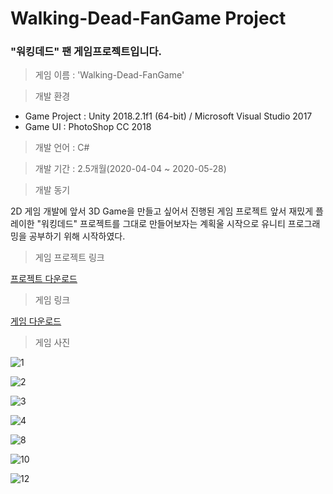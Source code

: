# Walking-Dead-FanGame Project
### "워킹데드" 팬 게임프로젝트입니다.

> 게임 이름 : 'Walking-Dead-FanGame'

> 개발 환경

 * Game Project : Unity 2018.2.1f1 (64-bit) / Microsoft Visual Studio 2017  
 * Game UI : PhotoShop CC 2018
  
> 개발 언어 : C#
  
> 개발 기간 : 2.5개월(2020-04-04 ~ 2020-05-28)
  
> 개발 동기  

2D 게임 개발에 앞서 3D Game을 만들고 싶어서 진행된 게임 프로젝트
앞서 재밌게 플레이한 "워킹데드" 프로젝트를 그대로 만들어보자는 계획울 시작으로
유니티 프로그래밍을 공부하기 위해 시작하였다.

> 게임 프로젝트 링크

[프로젝트 다운로드](https://drive.google.com/file/d/1FoVpBTYur1BFLEx401GsGT0pqABMx-wN/view?usp=sharing)

> 게임 링크

[게임 다운로드](https://drive.google.com/file/d/1ONlQ3_cCfXwR9GtCcR8dOUQOHSASn8ti/view?usp=sharing)

> 게임 사진


![1](https://user-images.githubusercontent.com/36596037/202708292-6dd6aaa6-62ab-4096-a719-52bc325a5d0b.png)


![2](https://user-images.githubusercontent.com/36596037/202708321-8f815cd9-2252-4f99-a967-5d25f5b9db08.png)


![3](https://user-images.githubusercontent.com/36596037/202708371-69029916-12bd-4b6c-8a65-682666a97ebd.png)


![4](https://user-images.githubusercontent.com/36596037/202708409-e3dd19de-74ad-4995-930b-f9cc4fd62e90.png)


![8](https://user-images.githubusercontent.com/36596037/202708446-284c30fc-a4b7-481c-8e20-8e09594f7c25.png)


![10](https://user-images.githubusercontent.com/36596037/202708493-e5eb05e9-5378-4998-89ad-bc6f807b730e.png)


![12](https://user-images.githubusercontent.com/36596037/202708584-484a9154-bc70-4376-84be-93f7658c8142.png)




